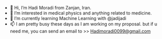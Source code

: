 - 👋 Hi, I’m Hadi Moradi from Zanjan, Iran.
- 👀 I’m interested in medical physics and anything related to medicine.
- 🌱 I’m currently learning Machine Learning with @jadijadi
- 📫 I am pretty busy these days as I am working on my proposal. but if u need me, you can send an email to >> Hadimoradi0099@gmail.com

<!---
Hadim99/Hadim99 is a ✨ special ✨ repository because its `README.md` (this file) appears on your GitHub profile.
You can click the Preview link to take a look at your changes.
--->
